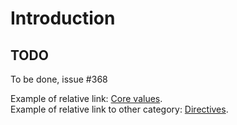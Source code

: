 # Introduction

## TODO

To be done, issue #368

Example of relative link: [Core values](02-Core-values.md).  
Example of relative link to other category: [Directives](../01-Headless/03-Directives.md).

